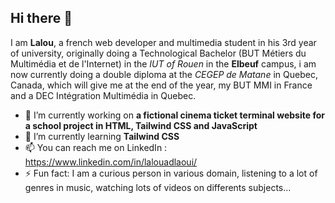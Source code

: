 ## Hi there 👋


I am **Lalou**, a french web developer and multimedia student in his 3rd year of university, originally doing a Technological Bachelor (BUT Métiers du Multimédia et de l'Internet) in the *IUT of Rouen* in the **Elbeuf** campus, i am now currently doing a double diploma at the *CEGEP de Matane* in Quebec, Canada, which will give me at the end of the year, my BUT MMI in France and a DEC Intégration Multimédia in Quebec.

- 🔭 I’m currently working on **a fictional cinema ticket terminal website for a school project in HTML, Tailwind CSS and JavaScript**
- 🌱 I’m currently learning **Tailwind CSS**
- 📫 You can reach me on LinkedIn : https://www.linkedin.com/in/lalouadlaoui/
- ⚡ Fun fact: I am a curious person in various domain, listening to a lot of genres in music, watching lots of videos on differents subjects...

